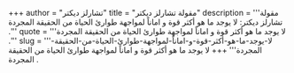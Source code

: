 +++
author = "تشارلز ديكتر"
title = "مقولة تشارلز ديكتر"
description = '''مقولة تشارلز ديكتر: لا يوجد ما هو أكثر قوة و اماناً لمواجهة طوارئ الحياة من الحقيقة المجردة .'''
quote = '''لا يوجد ما هو أكثر قوة و اماناً لمواجهة طوارئ الحياة من الحقيقة المجردة .'''
slug = '''لا-يوجد-ما-هو-أكثر-قوة-و-اماناً-لمواجهة-طوارئ-الحياة-من-الحقيقة-المجردة'''
+++
لا يوجد ما هو أكثر قوة و اماناً لمواجهة طوارئ الحياة من الحقيقة المجردة .
